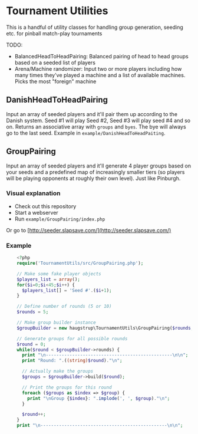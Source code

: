 # Tournament Utilities
This is a handful of utility classes for handling group generation, seeding etc. for pinball match-play tournaments

TODO: 

* BalancedHeadToHeadPairing: Balanced pairing of head to head groups based on a seeded list of players
* Arena/Machine randomizer: Input two or more players including how many times they've played a machine and a list of available machines. Picks the most "foreign" machine

## DanishHeadToHeadPairing
Input an array of seeded players and it'll pair them up according to the Danish system. Seed #1 will play Seed #2, Seed #3 will play seed #4 and so on. Returns an associative array with `groups` and `byes`. The bye will always go to the last seed. Example in `example/DanishHeadToHeadPaiting`.

## GroupPairing
Input an array of seeded players and it'll generate 4 player groups based on your seeds and a predefined map of increasingly smaller tiers (so players will be playing opponents at roughly their own level). Just like Pinburgh.

### Visual explanation
* Check out this repository
* Start a webserver
* Run `example/GroupPairing/index.php`

Or go to [http://seeder.slapsave.com/](http://seeder.slapsave.com/)

### Example

```php
    <?php
    require('TournamentUtils/src/GroupPairing.php');

    // Make some fake player objects
    $players_list = array();
    for($i=0;$i<45;$i++) {
      $players_list[] = 'Seed #'.($i+1);
    }

    // Define number of rounds (5 or 10)
    $rounds = 5;

    // Make group builder instance
    $groupBuilder = new haugstrup\TournamentUtils\GroupPairing($rounds, $players_list);

    // Generate groups for all possible rounds
    $round = 0;
    while($round < $groupBuilder->rounds) {
      print "\n------------------------------------------------\n\n";
      print "Round: ".((string)$round)."\n";

      // Actually make the groups
      $groups = $groupBuilder->build($round);

      // Print the groups for this round
      foreach ($groups as $index => $group) {
        print "\nGroup {$index}: ".implode(', ', $group)."\n";
      }

      $round++;
    }
    print "\n------------------------------------------------\n\n";
```
